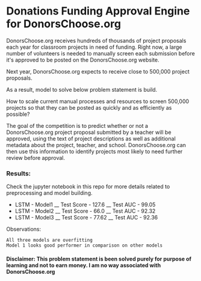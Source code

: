 # Donations Funding Approval Engine for DonorsChoose.org

DonorsChoose.org receives hundreds of thousands of project proposals each year for classroom projects in need of funding. Right now, a large number of volunteers is needed to manually screen each submission before it's approved to be posted on the DonorsChoose.org website.

Next year, DonorsChoose.org expects to receive close to 500,000 project proposals. 

As a result, model to solve below problem statement is build.

How to scale current manual processes and resources to screen 500,000 projects so that they can be posted as quickly and as efficiently as possible?

The goal of the competition is to predict whether or not a DonorsChoose.org project proposal submitted by a teacher will be approved, using the text of project descriptions as well as additional metadata about the project, teacher, and school. DonorsChoose.org can then use this information to identify projects most likely to need further review before approval.


### Results:
Check the jupyter notebook in this repo for more details related to preprocessing and model building.

* LSTM - Model1 __ Test Score - 127.6 __ Test AUC  - 99.05 
* LSTM - Model2 __ Test Score - 66.0  __ Test AUC  - 92.32 
* LSTM - Model3 __ Test Score - 77.62 __ Test AUC  - 92.36 



Observations:

    All three models are overfitting
    Model 1 looks good performer in comparison on other models

#### Disclaimer: This problem statement is been solved purely for purpose of learning and not to earn money. I am no way associated with DonorsChoose.org
